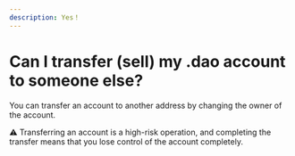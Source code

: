```yaml
---
description: Yes！
---
```


# Can I transfer (sell) my .dao account to someone else?

You can transfer an account to another address by changing the owner of the account.

⚠️ Transferring an account is a high-risk operation, and completing the transfer means that you lose control of the account completely.

